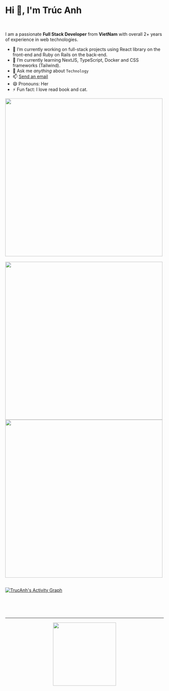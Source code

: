 # Hi 👋, **I'm Trúc Anh**

<br />

I am a passionate **Full Stack Developer** from **VietNam** with overall 2+ years of experience in web technologies.

- 🔭 I’m currently working on full-stack projects using React library on the front-end and Ruby on Rails on the back-end.
- 🌱 I’m currently learning NextJS, TypeScript, Docker and CSS frameworks (Tailwind).
- 💬 Ask me _anything_ about `Technology`
- 📫 <a href="mailto:anhtructran111@gmail.com">Send an email</a>
- 😄 Pronouns: Her
- ⚡ Fun fact: I love read book and cat.

<a href="https://github.com/trucanhtran">
  <img align="center" src="https://github-readme-stats.vercel.app/api/top-langs/?username=trucanhtran&layout=compact&langs_count=9&show_icons=true&theme=prussian&hide_border=true&text_color=ffffff" width="500" />
</a>
<br />
<br />
<a href="https://github.com/trucanhtran">
  <img align="center" src="https://github-readme-stats.vercel.app/api?username=trucanhtran&show_icons=true&theme=prussian&hide_border=true&text_color=ffffff" width="500" />
</a>
<a href="https://github.com/trucanhtran">
  <img align="center" src="https://github-readme-streak-stats.herokuapp.com/?user=trucanhtran&theme=prussian&hide_border=true&text_color=ffffff" width="500" />
</a>
<br />
<br />
<a href="https://github.com/trucanhtran">

![TrucAnh's Activity Graph](https://github-readme-activity-graph.vercel.app/graph?username=trucanhtran&theme=tokyo-night&hide_border=true&text_color=ffffff"&color=708090&point=24292e&area=true&hide_border=true)

</a>
<br />
<br />

<br />
<hr>
<div align="center">
 <img src="https://komarev.com/ghpvc/?username=trucanhtran&style=for-the-badge&color=orange" width="200" />
</div>
